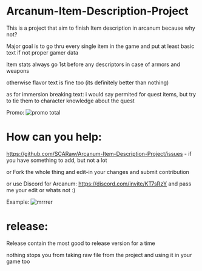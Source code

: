 # Arcanum-Item-Description-Project
This is a project that aim to finish Item description in arcanum because why not?

Major goal is to go thru every single item in the game and put at least basic text if not proper gamer data

Item stats always go 1st before any descriptors in case of armors and weapons

otherwise flavor text is fine too (its definitely better than nothing)

as for immersion breaking text: i would say permited for quest items, but try to tie them to character knowledge about the quest

Promo:
![promo total](https://github.com/user-attachments/assets/e717d4cc-f873-4c5c-815a-304c3d2afba9)
# How can you help:
https://github.com/SCARaw/Arcanum-Item-Description-Project/issues - if you have something to add, but not a lot

or Fork the whole thing and edit-in your changes and submit contribution 

or use Discord for Arcanum: https://discord.com/invite/KT7sRzY and pass me your edit or whats not :)

Example:
![mrrrer](https://github.com/user-attachments/assets/6aad7e7b-270d-4b8f-b9ae-c7e6a1e1679b)
# release:
Release contain the most good to release version for a time

nothing stops you from taking raw file from the project and using it in your game too
